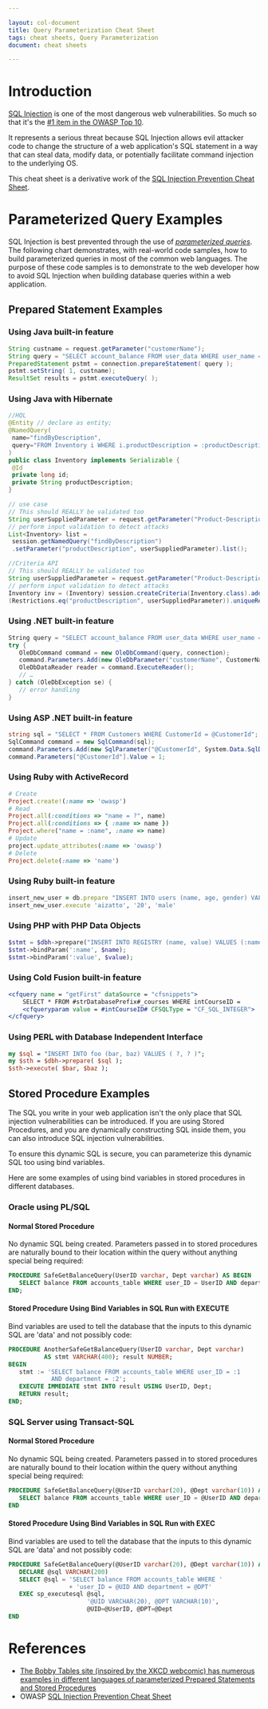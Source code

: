 ```yaml
---

layout: col-document
title: Query Parameterization Cheat Sheet
tags: cheat sheets, Query Parameterization
document: cheat sheets

---
```


# Introduction

[SQL Injection](https://www.owasp.org/index.php/SQL_Injection) is one of the most dangerous web vulnerabilities. So much so that it's the [\#1 item in the OWASP Top 10](https://www.owasp.org/index.php/Top_10_2013-A1-Injection). 

It represents a serious threat because SQL Injection allows evil attacker code to change the structure of a web application's SQL statement in a way that can steal data, modify data, or potentially facilitate command injection to the underlying OS. 

This cheat sheet is a derivative work of the [SQL Injection Prevention Cheat Sheet](SQL_Injection_Prevention_Cheat_Sheet.md).

# Parameterized Query Examples

SQL Injection is best prevented through the use of [*parameterized queries*](SQL_Injection_Prevention_Cheat_Sheet.md). The following chart demonstrates, with real-world code samples, how to build parameterized queries in most of the common web languages. The purpose of these code samples is to demonstrate to the web developer how to avoid SQL Injection when building database queries within a web application.

## Prepared Statement Examples

### Using Java built-in feature

```java
String custname = request.getParameter("customerName"); 
String query = "SELECT account_balance FROM user_data WHERE user_name = ? ";  
PreparedStatement pstmt = connection.prepareStatement( query );
pstmt.setString( 1, custname); 
ResultSet results = pstmt.executeQuery( );
```

### Using Java with Hibernate

```java
//HQL 
@Entity // declare as entity;
@NamedQuery(
 name="findByDescription",
 query="FROM Inventory i WHERE i.productDescription = :productDescription"
)
public class Inventory implements Serializable {
 @Id
 private long id;
 private String productDescription;
}

// use case 
// This should REALLY be validated too
String userSuppliedParameter = request.getParameter("Product-Description"); 
// perform input validation to detect attacks
List<Inventory> list =
 session.getNamedQuery("findByDescription")
 .setParameter("productDescription", userSuppliedParameter).list();

//Criteria API
// This should REALLY be validated too
String userSuppliedParameter = request.getParameter("Product-Description"); 
// perform input validation to detect attacks
Inventory inv = (Inventory) session.createCriteria(Inventory.class).add
(Restrictions.eq("productDescription", userSuppliedParameter)).uniqueResult();
```

### Using .NET built-in feature

```csharp
String query = "SELECT account_balance FROM user_data WHERE user_name = ?";
try {
   OleDbCommand command = new OleDbCommand(query, connection);
   command.Parameters.Add(new OleDbParameter("customerName", CustomerName Name.Text));
   OleDbDataReader reader = command.ExecuteReader();
   // …
} catch (OleDbException se) {
   // error handling
} 
```

### Using ASP .NET built-in feature

```csharp
string sql = "SELECT * FROM Customers WHERE CustomerId = @CustomerId";
SqlCommand command = new SqlCommand(sql);
command.Parameters.Add(new SqlParameter("@CustomerId", System.Data.SqlDbType.Int));
command.Parameters["@CustomerId"].Value = 1;
```

### Using Ruby with ActiveRecord

```ruby
# Create
Project.create!(:name => 'owasp')
# Read
Project.all(:conditions => "name = ?", name)
Project.all(:conditions => { :name => name })
Project.where("name = :name", :name => name)
# Update
project.update_attributes(:name => 'owasp')
# Delete
Project.delete(:name => 'name')
``` 

### Using Ruby built-in feature

```ruby
insert_new_user = db.prepare "INSERT INTO users (name, age, gender) VALUES (?, ? ,?)"
insert_new_user.execute 'aizatto', '20', 'male'
```

### Using PHP with PHP Data Objects

```php
$stmt = $dbh->prepare("INSERT INTO REGISTRY (name, value) VALUES (:name, :value)");
$stmt->bindParam(':name', $name);
$stmt->bindParam(':value', $value);
```

### Using Cold Fusion built-in feature

```coldfusion
<cfquery name = "getFirst" dataSource = "cfsnippets">
    SELECT * FROM #strDatabasePrefix#_courses WHERE intCourseID =
    <cfqueryparam value = #intCourseID# CFSQLType = "CF_SQL_INTEGER">
</cfquery>
```

### Using PERL with Database Independent Interface

```perl
my $sql = "INSERT INTO foo (bar, baz) VALUES ( ?, ? )";
my $sth = $dbh->prepare( $sql );
$sth->execute( $bar, $baz );
```

## Stored Procedure Examples

The SQL you write in your web application isn't the only place that SQL injection vulnerabilities can be introduced. If you are using Stored Procedures, and you are dynamically constructing SQL inside them, you can also introduce SQL injection vulnerabilities. 

To ensure this dynamic SQL is secure, you can parameterize this dynamic SQL too using bind variables. 

Here are some examples of using bind variables in stored procedures in different databases.

### Oracle using PL/SQL

#### Normal Stored Procedure

No dynamic SQL being created. Parameters passed in to stored procedures are naturally bound to their location within the query without anything special being required:

```sql
PROCEDURE SafeGetBalanceQuery(UserID varchar, Dept varchar) AS BEGIN 
   SELECT balance FROM accounts_table WHERE user_ID = UserID AND department = Dept;
END;
``` 

#### Stored Procedure Using Bind Variables in SQL Run with EXECUTE

Bind variables are used to tell the database that the inputs to this dynamic SQL are 'data' and not possibly code: 

```sql
PROCEDURE AnotherSafeGetBalanceQuery(UserID varchar, Dept varchar) 
          AS stmt VARCHAR(400); result NUMBER; 
BEGIN
   stmt := 'SELECT balance FROM accounts_table WHERE user_ID = :1
            AND department = :2';
   EXECUTE IMMEDIATE stmt INTO result USING UserID, Dept;
   RETURN result;
END;
```

### SQL Server using Transact-SQL

#### Normal Stored Procedure

No dynamic SQL being created. Parameters passed in to stored procedures are naturally bound to their location within the query without anything special being required:

```sql
PROCEDURE SafeGetBalanceQuery(@UserID varchar(20), @Dept varchar(10)) AS BEGIN 
   SELECT balance FROM accounts_table WHERE user_ID = @UserID AND department = @Dept
END
```

#### Stored Procedure Using Bind Variables in SQL Run with EXEC

Bind variables are used to tell the database that the inputs to this dynamic SQL are 'data' and not possibly code:

```sql
PROCEDURE SafeGetBalanceQuery(@UserID varchar(20), @Dept varchar(10)) AS BEGIN
   DECLARE @sql VARCHAR(200)
   SELECT @sql = 'SELECT balance FROM accounts_table WHERE '
                 + 'user_ID = @UID AND department = @DPT'
   EXEC sp_executesql @sql, 
                      '@UID VARCHAR(20), @DPT VARCHAR(10)',
                      @UID=@UserID, @DPT=@Dept
END
```

# References

- [The Bobby Tables site (inspired by the XKCD webcomic) has numerous examples in different languages of parameterized Prepared Statements and Stored Procedures](http://bobby-tables.com/)
- OWASP [SQL Injection Prevention Cheat Sheet](SQL_Injection_Prevention_Cheat_Sheet.md)